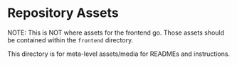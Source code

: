 # Repository Assets

NOTE: This is NOT where assets for the frontend go. Those assets should be contained within the `frontend` directory.

This directory is for meta-level assets/media for READMEs and instructions.
